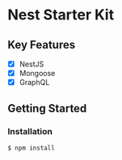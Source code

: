 # Nest Starter Kit

## Key Features

- [x] NestJS
- [x] Mongoose
- [x] GraphQL

## Getting Started

### Installation

```bash
$ npm install
```